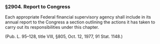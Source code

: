 ### §2904. Report to Congress ###

Each appropriate Federal financial supervisory agency shall include in its annual report to the Congress a section outlining the actions it has taken to carry out its responsibilities under this chapter.

(Pub. L. 95–128, title VIII, §805, Oct. 12, 1977, 91 Stat. 1148.)